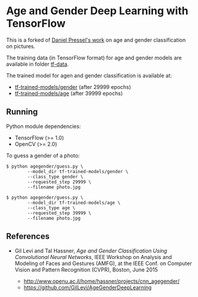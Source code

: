 Age and Gender Deep Learning with TensorFlow
============================================

This is a forked of [Daniel Pressel's work](https://github.com/dpressel/rude-carnie) on age and
gender classification on pictures.

The training data (in TensorFlow format) for age and gender models are
available in folder [tf-data](tf-data).

The trained model for agen and gender classification is available at:
- [tf-trained-models/gender](tf-trained-models/gender) (after 29999 epochs)
- [tf-trained-models/age](tf-trained-models/age) (after 39999 epochs)


## Running

Python module dependencies:
- TensorFlow (>= 1.0)
- OpenCV (>= 2.0)

To guess a gender of a photo:

```
$ python agegender/guess.py \
        --model_dir tf-trained-models/gender \
        --class_type gender \
        --requested_step 29999 \
        --filename photo.jpg
```

```
$ python agegender/guess.py \
        --model_dir tf-trained-models/age \
        --class_type age \
        --requested_step 39999 \
        --filename photo.jpg
```


## References

- Gil Levi and Tal Hassner, _Age and Gender Classification Using Convolutional Neural Networks_, IEEE Workshop on Analysis and Modeling of Faces and Gestures (AMFG), at the IEEE Conf. on Computer Vision and Pattern Recognition (CVPR), Boston, June 2015

  - http://www.openu.ac.il/home/hassner/projects/cnn_agegender/
  - https://github.com/GilLevi/AgeGenderDeepLearning
